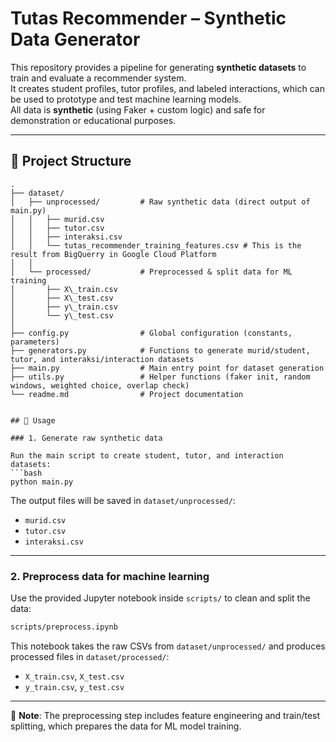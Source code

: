 # Tutas Recommender – Synthetic Data Generator

This repository provides a pipeline for generating **synthetic datasets** to train and evaluate a recommender system.  
It creates student profiles, tutor profiles, and labeled interactions, which can be used to prototype and test machine learning models.  
All data is **synthetic** (using Faker + custom logic) and safe for demonstration or educational purposes.

---

## 📂 Project Structure

```
.
├── dataset/
│   ├── unprocessed/         # Raw synthetic data (direct output of main.py)
│   │   ├── murid.csv
│   │   ├── tutor.csv
│   │   ├── interaksi.csv
│   │   └── tutas_recommender_training_features.csv # This is the result from BigQuerry in Google Cloud Platform
│   │
│   └── processed/           # Preprocessed & split data for ML training
│       ├── X\_train.csv
│       ├── X\_test.csv
│       ├── y\_train.csv
│       └── y\_test.csv
│
├── config.py                # Global configuration (constants, parameters)
├── generators.py            # Functions to generate murid/student, tutor, and interaksi/interaction datasets
├── main.py                  # Main entry point for dataset generation
├── utils.py                 # Helper functions (faker init, random windows, weighted choice, overlap check)
└── readme.md                # Project documentation


## 🚀 Usage

### 1. Generate raw synthetic data

Run the main script to create student, tutor, and interaction datasets:
```bash
python main.py
```

The output files will be saved in `dataset/unprocessed/`:

* `murid.csv`
* `tutor.csv`
* `interaksi.csv`
---

### 2. Preprocess data for machine learning

Use the provided Jupyter notebook inside `scripts/` to clean and split the data:

```bash
scripts/preprocess.ipynb
```

This notebook takes the raw CSVs from `dataset/unprocessed/` and produces processed files in `dataset/processed/`:
* `X_train.csv`, `X_test.csv`
* `y_train.csv`, `y_test.csv`

---

📌 **Note**: The preprocessing step includes feature engineering and train/test splitting,
which prepares the data for ML model training.

